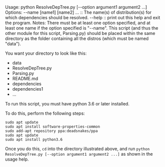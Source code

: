 Usage: python ResolveDepTree.py [--option argument1 argument2 ...]
Options:
    --name [name1] [name2] ...   :: The name(s) of distribution(s) for which dependencies should be resolved.
    --help                       :: print out this help and exit the program.
Notes: 
There must be at least one option specified, and at least one name if the option specified is "--name".
This script (and thus the other module for this script, Parsing.py) should be placed within the same directory as the folder containing all the distros (which must be named "data").

You want your directory to look like this:

* data
* ResolveDepTree.py
* Parsing.py
* README.md
* dependencies
* dependencies1
* ...

To run this script, you must have python 3.6 or later installed.

To do this, perform the following steps:
```
sudo apt update
sudo apt install software-properties-common
sudo add-apt repository ppa:deadsnakes/ppa
sudo apt update
sudo apt install python3.6
```

Once you do this, `cd` into the directory illustrated above, and run `python ResolveDepTree.py [--option argument1 argument2 ...]` as shown in the usage help.

